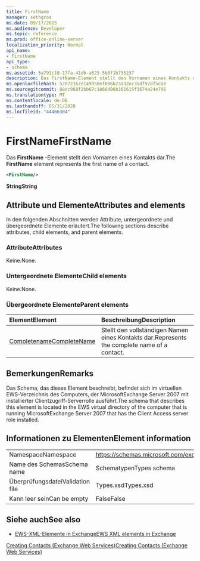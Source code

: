 ```yaml
---
title: FirstName
manager: sethgros
ms.date: 09/17/2015
ms.audience: Developer
ms.topic: reference
ms.prod: office-online-server
localization_priority: Normal
api_name:
- FirstName
api_type:
- schema
ms.assetid: 5a791c10-17fa-41db-a625-5b0f1b735237
description: Das FirstName-Element stellt den Vornamen eines Kontakts dar.
ms.openlocfilehash: 52072167e149950ef006b23d32ec3adf97df5cae
ms.sourcegitcommit: 88ec988f2bb67c1866d06b361615f3674a24e795
ms.translationtype: MT
ms.contentlocale: de-DE
ms.lasthandoff: 05/31/2020
ms.locfileid: "44466304"
---
```

# <a name="firstname"></a><span data-ttu-id="3ebf0-103">FirstName</span><span class="sxs-lookup"><span data-stu-id="3ebf0-103">FirstName</span></span>

<span data-ttu-id="3ebf0-104">Das **FirstName** -Element stellt den Vornamen eines Kontakts dar.</span><span class="sxs-lookup"><span data-stu-id="3ebf0-104">The **FirstName** element represents the first name of a contact.</span></span> 
  
```xml
<FirstName/>
```

 <span data-ttu-id="3ebf0-105">**String**</span><span class="sxs-lookup"><span data-stu-id="3ebf0-105">**String**</span></span>
## <a name="attributes-and-elements"></a><span data-ttu-id="3ebf0-106">Attribute und Elemente</span><span class="sxs-lookup"><span data-stu-id="3ebf0-106">Attributes and elements</span></span>

<span data-ttu-id="3ebf0-107">In den folgenden Abschnitten werden Attribute, untergeordnete und übergeordnete Elemente erläutert.</span><span class="sxs-lookup"><span data-stu-id="3ebf0-107">The following sections describe attributes, child elements, and parent elements.</span></span>
  
### <a name="attributes"></a><span data-ttu-id="3ebf0-108">Attribute</span><span class="sxs-lookup"><span data-stu-id="3ebf0-108">Attributes</span></span>

<span data-ttu-id="3ebf0-109">Keine.</span><span class="sxs-lookup"><span data-stu-id="3ebf0-109">None.</span></span>
  
### <a name="child-elements"></a><span data-ttu-id="3ebf0-110">Untergeordnete Elemente</span><span class="sxs-lookup"><span data-stu-id="3ebf0-110">Child elements</span></span>

<span data-ttu-id="3ebf0-111">Keine.</span><span class="sxs-lookup"><span data-stu-id="3ebf0-111">None.</span></span>
  
### <a name="parent-elements"></a><span data-ttu-id="3ebf0-112">Übergeordnete Elemente</span><span class="sxs-lookup"><span data-stu-id="3ebf0-112">Parent elements</span></span>

|<span data-ttu-id="3ebf0-113">**Element**</span><span class="sxs-lookup"><span data-stu-id="3ebf0-113">**Element**</span></span>|<span data-ttu-id="3ebf0-114">**Beschreibung**</span><span class="sxs-lookup"><span data-stu-id="3ebf0-114">**Description**</span></span>|
|:-----|:-----|
|[<span data-ttu-id="3ebf0-115">Completename</span><span class="sxs-lookup"><span data-stu-id="3ebf0-115">CompleteName</span></span>](completename.md) <br/> |<span data-ttu-id="3ebf0-116">Stellt den vollständigen Namen eines Kontakts dar.</span><span class="sxs-lookup"><span data-stu-id="3ebf0-116">Represents the complete name of a contact.</span></span>  <br/> |
   
## <a name="remarks"></a><span data-ttu-id="3ebf0-117">Bemerkungen</span><span class="sxs-lookup"><span data-stu-id="3ebf0-117">Remarks</span></span>

<span data-ttu-id="3ebf0-118">Das Schema, das dieses Element beschreibt, befindet sich im virtuellen EWS-Verzeichnis des Computers, der MicrosoftExchange Server 2007 mit installierter Clientzugriff-Serverrolle ausführt.</span><span class="sxs-lookup"><span data-stu-id="3ebf0-118">The schema that describes this element is located in the EWS virtual directory of the computer that is running MicrosoftExchange Server 2007 that has the Client Access server role installed.</span></span>
  
## <a name="element-information"></a><span data-ttu-id="3ebf0-119">Informationen zu Elementen</span><span class="sxs-lookup"><span data-stu-id="3ebf0-119">Element information</span></span>

|||
|:-----|:-----|
|<span data-ttu-id="3ebf0-120">Namespace</span><span class="sxs-lookup"><span data-stu-id="3ebf0-120">Namespace</span></span>  <br/> |https://schemas.microsoft.com/exchange/services/2006/types  <br/> |
|<span data-ttu-id="3ebf0-121">Name des Schemas</span><span class="sxs-lookup"><span data-stu-id="3ebf0-121">Schema name</span></span>  <br/> |<span data-ttu-id="3ebf0-122">Schematypen</span><span class="sxs-lookup"><span data-stu-id="3ebf0-122">Types schema</span></span>  <br/> |
|<span data-ttu-id="3ebf0-123">Überprüfungsdatei</span><span class="sxs-lookup"><span data-stu-id="3ebf0-123">Validation file</span></span>  <br/> |<span data-ttu-id="3ebf0-124">Types.xsd</span><span class="sxs-lookup"><span data-stu-id="3ebf0-124">Types.xsd</span></span>  <br/> |
|<span data-ttu-id="3ebf0-125">Kann leer sein</span><span class="sxs-lookup"><span data-stu-id="3ebf0-125">Can be empty</span></span>  <br/> |<span data-ttu-id="3ebf0-126">False</span><span class="sxs-lookup"><span data-stu-id="3ebf0-126">False</span></span>  <br/> |
   
## <a name="see-also"></a><span data-ttu-id="3ebf0-127">Siehe auch</span><span class="sxs-lookup"><span data-stu-id="3ebf0-127">See also</span></span>



- [<span data-ttu-id="3ebf0-128">EWS-XML-Elemente in Exchange</span><span class="sxs-lookup"><span data-stu-id="3ebf0-128">EWS XML elements in Exchange</span></span>](ews-xml-elements-in-exchange.md)


[<span data-ttu-id="3ebf0-129">Creating Contacts (Exchange Web Services)</span><span class="sxs-lookup"><span data-stu-id="3ebf0-129">Creating Contacts (Exchange Web Services)</span></span>](https://msdn.microsoft.com/library/4845917e-70d1-481c-bbd7-011ec6571789%28Office.15%29.aspx)

